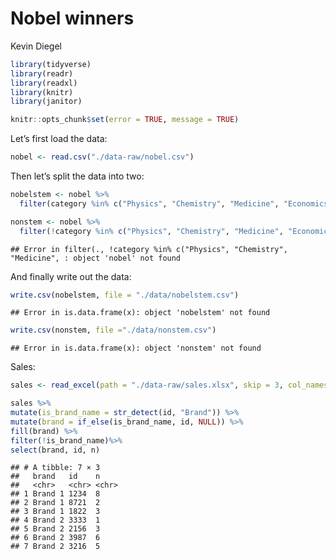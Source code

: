 Nobel winners
================
Kevin Diegel

``` r
library(tidyverse)
library(readr)
library(readxl)
library(knitr)
library(janitor)
```

``` r
knitr::opts_chunk$set(error = TRUE, message = TRUE)
```

Let’s first load the data:

``` r
nobel <- read.csv("./data-raw/nobel.csv")
```

Then let’s split the data into two:

``` r
nobelstem <- nobel %>%
  filter(category %in% c("Physics", "Chemistry", "Medicine", "Economics"))
```

``` r
nonstem <- nobel %>%
  filter(!category %in% c("Physics", "Chemistry", "Medicine", "Economics"))
```

    ## Error in filter(., !category %in% c("Physics", "Chemistry", "Medicine", : object 'nobel' not found

And finally write out the data:

``` r
write.csv(nobelstem, file = "./data/nobelstem.csv")
```

    ## Error in is.data.frame(x): object 'nobelstem' not found

``` r
write.csv(nonstem, file ="./data/nonstem.csv")
```

    ## Error in is.data.frame(x): object 'nonstem' not found

Sales:

``` r
sales <- read_excel(path = "./data-raw/sales.xlsx", skip = 3, col_names = c("id", "n"))
```

``` r
sales %>%
mutate(is_brand_name = str_detect(id, "Brand")) %>%
mutate(brand = if_else(is_brand_name, id, NULL)) %>%
fill(brand) %>%
filter(!is_brand_name)%>%
select(brand, id, n)
```

    ## # A tibble: 7 × 3
    ##   brand   id    n    
    ##   <chr>   <chr> <chr>
    ## 1 Brand 1 1234  8    
    ## 2 Brand 1 8721  2    
    ## 3 Brand 1 1822  3    
    ## 4 Brand 2 3333  1    
    ## 5 Brand 2 2156  3    
    ## 6 Brand 2 3987  6    
    ## 7 Brand 2 3216  5
